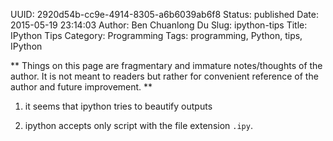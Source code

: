UUID: 2920d54b-cc9e-4914-8305-a6b6039ab6f8
Status: published
Date: 2015-05-19 23:14:03
Author: Ben Chuanlong Du
Slug: ipython-tips
Title: IPython Tips
Category: Programming
Tags: programming, Python, tips, IPython

**
Things on this page are
fragmentary and immature notes/thoughts of the author.
It is not meant to readers
but rather for convenient reference of the author and future improvement.
**

1. it seems that ipython tries to beautify outputs

2. ipython accepts only script with the file extension `.ipy`.